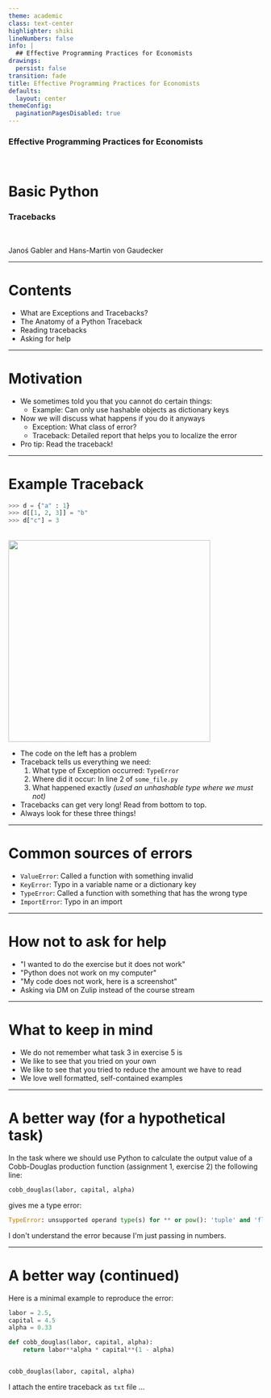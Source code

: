 ```yaml
---
theme: academic
class: text-center
highlighter: shiki
lineNumbers: false
info: |
  ## Effective Programming Practices for Economists
drawings:
  persist: false
transition: fade
title: Effective Programming Practices for Economists
defaults:
  layout: center
themeConfig:
  paginationPagesDisabled: true
---
```


### Effective Programming Practices for Economists

<br/>

# Basic Python

### Tracebacks

<br/>


Janoś Gabler and Hans-Martin von Gaudecker

---

# Contents

- What are Exceptions and Tracebacks?
- The Anatomy of a Python Traceback
- Reading tracebacks
- Asking for help


---

# Motivation

- We sometimes told you that you cannot do certain things:
  - Example: Can only use hashable objects as dictionary keys
- Now we will discuss what happens if you do it anyways
  - Exception: What class of error?
  - Traceback: Detailed report that helps you to localize the error
- Pro tip: Read the traceback!


---

# Example Traceback

<div class="grid grid-cols-2 gap-4">
<div>

```python
>>> d = {"a" : 1}
>>> d[[1, 2, 3]] = "b"
>>> d["c"] = 3
```
<br/>

<img src="/simple_traceback.png" class="rounded" width="400"/>

</div>
<div>

- The code on the left has a problem
- Traceback tells us everything we need:
  1. What type of Exception occurred: `TypeError`
  2. Where did it occur: In line 2 of `some_file.py`
  3. What happened exactly *(used an unhashable type where we must not)*
- Tracebacks can get very long! Read from bottom to top.
- Always look for these three things!

</div>
</div>

---

# Common sources of errors

- `ValueError`: Called a function with something invalid
- `KeyError`: Typo in a variable name or a dictionary key
- `TypeError`: Called a function with something that has the wrong type
- `ImportError`: Typo in an import

---

# How not to ask for help

- "I wanted to do the exercise but it does not work"
- "Python does not work on my computer"
- "My code does not work, here is a screenshot"
- Asking via DM on Zulip instead of the course stream

---

# What to keep in mind

- We do not remember what task 3 in exercise 5 is
- We like to see that you tried on your own
- We like to see that you tried to reduce the amount we have to read
- We love well formatted, self-contained examples


---

# A better way (for a hypothetical task)

In the task where we should use Python to calculate the output value of a Cobb-Douglas
production function (assignment 1, exercise 2) the following line:

```python
cobb_douglas(labor, capital, alpha)
```

gives me a type error:

```python
TypeError: unsupported operand type(s) for ** or pow(): 'tuple' and 'float'
```

I don't understand the error because I'm just passing in numbers.

---

# A better way (continued)

Here is a minimal example to reproduce the error:

```python
labor = 2.5,
capital = 4.5
alpha = 0.33

def cobb_douglas(labor, capital, alpha):
    return labor**alpha * capital**(1 - alpha)


cobb_douglas(labor, capital, alpha)
```

I attach the entire traceback as `txt` file ...
